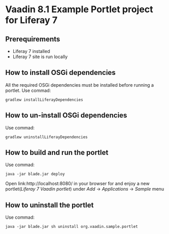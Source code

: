 Vaadin 8.1 Example Portlet project for Liferay 7
====

Prerequirements
---
* Liferay 7 installed
* Liferay 7 site is run locally
 
How to install OSGi dependencies 
---
 
 All the required OSGi dependencies must be installed before running a portlet.
 Use commad:
 ```
 gradlew installLiferayDependencies
 ```

How to un-install OSGi dependencies
---
 
 Use commad:
 ```
 gradlew uninstallLiferayDependencies
 ```

How to build and run the portlet
---
 
 Use commad:
 ```
 java -jar blade.jar deploy
 ```
Open link:http://localhost:8080/ in your browser for and enjoy a new portlet(_Liferay 7 Vaadin portlet_) under _Add_ -> _Applications_ -> _Sample_ menu 

How to uninstall the portlet
---
 
 Use commad:
 ```
 java -jar blade.jar sh uninstall org.vaadin.sample.portlet
 ```
